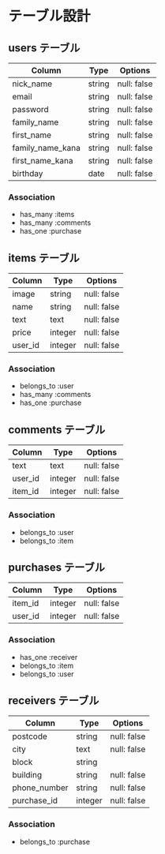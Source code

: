 # テーブル設計


## users テーブル

| Column           | Type   | Options     |
| -----------------| ------ | ----------- |
| nick_name        | string | null: false |
| email            | string | null: false |
| password         | string | null: false |
| family_name      | string | null: false |
| first_name       | string | null: false |
| family_name_kana | string | null: false |
| first_name_kana  | string | null: false |
| birthday         | date   | null: false |


### Association

- has_many :items
- has_many :comments
- has_one :purchase

## items テーブル

| Column             | Type      | Options     |
| ------------------ | --------- | ----------- |
| image              | string    | null: false |
| name               | string    | null: false |
| text               | text      | null: false |
| price              | integer   | null: false |
| user_id            | integer   | null: false |

### Association

- belongs_to :user
- has_many :comments
- has_one :purchase


## comments テーブル

| Column  | Type    | Options     |
| ------- | ------- | ----------- |
| text    | text    | null: false |
| user_id | integer | null: false |
| item_id | integer | null: false |

### Association

- belongs_to :user
- belongs_to :item


## purchases テーブル

| Column  | Type    | Options     |
| ------- | ------- | ----------- |
| item_id | integer | null: false |
| user_id | integer | null: false |


### Association

- has_one :receiver
- belongs_to :item
- belongs_to :user


## receivers テーブル

| Column       | Type    | Options     |
| ------------ | ------- | ----------- |
| postcode     | string  | null: false |
| city         | text    | null: false |
| block        | string  |             |
| building     | string  | null: false |
| phone_number | string  | null: false |
| purchase_id  | integer | null: false |


### Association

- belongs_to :purchase